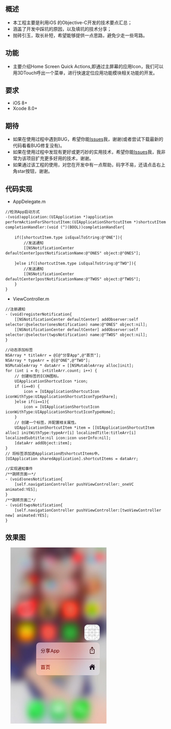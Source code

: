 概述
---------------------------------
* 本工程主要是利用iOS 的Objective-C开发的技术要点汇总；
* 涵盖了开发中踩坑的原因，以及填坑的技术分享；
* 抛砖引玉，取长补短，希望能够提供一点思路，避免少走一些弯路。

功能
--------------------------------

- 主要介绍Home Screen Quick Actions,即通过主屏幕的应用Icon，我们可以用3DTouch呼出一个菜单，进行快速定位应用功能模块相关功能的开发。


要求
---------------------------------

* iOS 8+
* Xcode 8.0+

期待
---------------------------------

* 如果在使用过程中遇到BUG，希望你能[Issues](https://github.com/NSLog-YuHaitao/3DTouch/issues)我，谢谢(或者尝试下载最新的代码看看BUG修复没有)。
* 如果在使用过程中发现有更好或更巧妙的实用技术，希望你能[Issues](https://github.com/NSLog-YuHaitao/3DTouch/issues)我，我非常为该项目扩充更多好用的技术，谢谢。
* 如果通过该工程的使用，对您在开发中有一点帮助，码字不易，还请点击右上角star按钮，谢谢。

代码实现
---------------------------------

- AppDelegate.m

~~~
//检测App启动方式
-(void)application:(UIApplication *)application performActionForShortcutItem:(UIApplicationShortcutItem *)shortcutItem completionHandler:(void (^)(BOOL))completionHandler{

    if([shortcutItem.type isEqualToString:@"ONE"]){
        //发送通知
        [[NSNotificationCenter defaultCenter]postNotificationName:@"ONES" object:@"ONES"];

    }else if([shortcutItem.type isEqualToString:@"TWO"]){
        //发送通知
        [[NSNotificationCenter defaultCenter]postNotificationName:@"TWOS" object:@"TWOS"];
    }
}
~~~

- ViewController.m

~~~
//注册通知
- (void)registerNotification{
    [[NSNotificationCenter defaultCenter] addObserver:self selector:@selector(onesNotification) name:@"ONES" object:nil];
    [[NSNotificationCenter defaultCenter] addObserver:self selector:@selector(twpsNotification) name:@"TWOS" object:nil];
}
~~~


~~~
//动态添加标签
NSArray * titleArr = @[@"分享App",@"首页"];
NSArray * typeArr = @[@"ONE",@"TWO"];
NSMutableArray * dataArr = [[NSMutableArray alloc]init];
for (int i = 0; i<titleArr.count; i++) {
    // 创建标签的ICON图标。
    UIApplicationShortcutIcon *icon;
    if (i==0) {
        icon = [UIApplicationShortcutIcon iconWithType:UIApplicationShortcutIconTypeShare];
    }else if(i==1){
        icon = [UIApplicationShortcutIcon iconWithType:UIApplicationShortcutIconTypeHome];
    }
    // 创建一个标签，并配置相关属性。
    UIApplicationShortcutItem *item = [[UIApplicationShortcutItem alloc] initWithType:typeArr[i] localizedTitle:titleArr[i] localizedSubtitle:nil icon:icon userInfo:nil];
    [dataArr addObject:item];
}
// 将标签添加进Application的shortcutItems中。
[UIApplication sharedApplication].shortcutItems = dataArr;
~~~

~~~
//实现通知事件
/**跳转页面一*/
- (void)onesNotification{
    [self.navigationController pushViewController:_oneVC animated:YES];
}
/**跳转页面二*/
- (void)twpsNotification{
    [self.navigationController pushViewController:[twoViewController new] animated:YES];
}
~~~


效果图
-----------------------

<div  align="center">    
<img src="11111.jpeg" width="300" height="550" />
</div>

